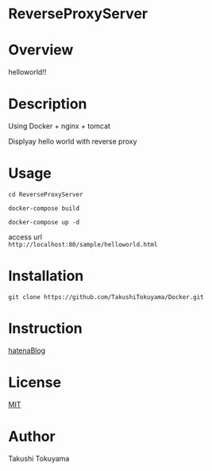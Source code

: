 # ReverseProxyServer

# Overview
helloworld!!

# Description 
Using Docker + nginx + tomcat  

Displyay hello world with reverse proxy

# Usage
```cd ReverseProxyServer```

```docker-compose build```  

```docker-compose up -d```

access url   
```http://localhost:80/sample/helloworld.html```  

# Installation
```git clone https://github.com/TakushiTokuyama/Docker.git``` 

# Instruction
[hatenaBlog](https://tokuty.hatenablog.com/entry/2021/09/06/docker_%2B_nginx_%2B_tomcat_でhelloworld)

# License

[MIT](https://github.com/TakushiTokuyama/Build-a-development-environment-with-Docker/blob/develop/LICENSE)

# Author 
Takushi Tokuyama
